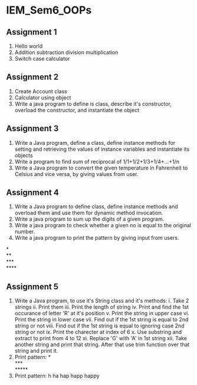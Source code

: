 # IEM_Sem6_OOPs

## Assignment 1
1. Hello world
2. ‎Addition subtraction division multiplication
3. ‎Switch case calculator

## Assignment 2
1. Create Account class
2. Calculator using object
3. Write a java program to define is class, describe it's constructor, overload the constructor, and instantiate the object

## Assignment 3
1. Write a Java program, define a class, define instance methods for setting and retrieving the values of instance variables and instantiate its objects
2. Write a program to find sum of reciprocal of 1/1+1/2+1/3+1/4+…+1/n
3. Write a Java program to convert the given temperature in Fahrenheit to Celsius and vice versa, by giving values from user.

## Assignment 4
1. Write a Java program to define class, define instance methods and overload them and use them for dynamic method invocation.
2. Write a java program to sum up the digits of a given program.
3. Write a java program to check whether a given no is equal to the original number.
4. Write a java program to print the pattern by giving input from users.

&#42;<br>
&#42;&#42;<br>
&#42;&#42;&#42;<br>
&#42;&#42;&#42;&#42;<br>

## Assignment 5
1. Write a Java program, to use it's String class and it's methods:
i. Take 2 strings
ii. Print them
iii. Print the length of string
iv. Print and find the 1st occurance of letter 'R' at it's position
v. Print the string in upper case
vi. Print the string in lower case
vii. Find out if the 1st string is equal to 2nd string or not
viii. Find out if the 1st string is equal to ignoring case 2nd string or not
ix. Print the charecter at index of 6
x. Use substring and extract to print from 4 to 12
xi. Replace 'G' with 'A' in 1st string
xii. Take another string and print that string. After that use trim function over that string and print it.
2. Print pattern:
&#42;<br>
&#42;&#42;&#42;<br>
&#42;&#42;&#42;&#42;&#42;<br>
3. Print pattern:
h
ha
hap
happ
happy
